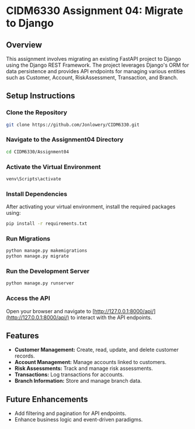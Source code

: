 # CIDM6330 Assignment 04: Migrate to Django

## Overview

This assignment involves migrating an existing FastAPI project to Django using the Django REST Framework. The project leverages Django's ORM for data persistence and provides API endpoints for managing various entities such as Customer, Account, RiskAssessment, Transaction, and Branch.

## Setup Instructions

### Clone the Repository

```bash
git clone https://github.com/Jonlowery/CIDM6330.git
```

### Navigate to the Assignment04 Directory

```bash
cd CIDM6330/Assignment04
```

### Activate the Virtual Environment

  ```bash
  venv\Scripts\activate
  ```

### Install Dependencies

After activating your virtual environment, install the required packages using:

  ```bash
 pip install -r requirements.txt
  ```

### Run Migrations

```bash
python manage.py makemigrations
python manage.py migrate
```

### Run the Development Server

```bash
python manage.py runserver
```

### Access the API

Open your browser and navigate to [http://127.0.0.1:8000/api/](http://127.0.0.1:8000/api/) to interact with the API endpoints.

## Features

- **Customer Management:** Create, read, update, and delete customer records.
- **Account Management:** Manage accounts linked to customers.
- **Risk Assessments:** Track and manage risk assessments.
- **Transactions:** Log transactions for accounts.
- **Branch Information:** Store and manage branch data.

## Future Enhancements

- Add filtering and pagination for API endpoints.
- Enhance business logic and event-driven paradigms.
```
